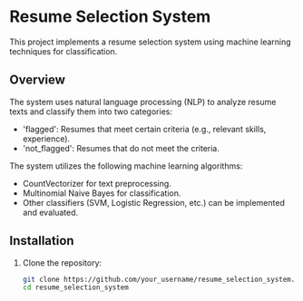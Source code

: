 # Resume Selection System

This project implements a resume selection system using machine learning techniques for classification.

## Overview

The system uses natural language processing (NLP) to analyze resume texts and classify them into two categories:
- 'flagged': Resumes that meet certain criteria (e.g., relevant skills, experience).
- 'not_flagged': Resumes that do not meet the criteria.

The system utilizes the following machine learning algorithms:
- CountVectorizer for text preprocessing.
- Multinomial Naive Bayes for classification.
- Other classifiers (SVM, Logistic Regression, etc.) can be implemented and evaluated.

## Installation

1. Clone the repository:
   ```bash
   git clone https://github.com/your_username/resume_selection_system.git
   cd resume_selection_system
